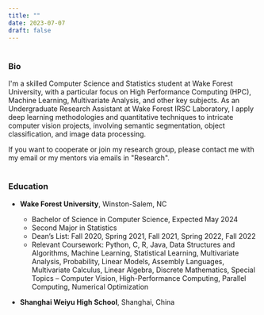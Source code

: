 ```yaml
---
title: ""
date: 2023-07-07
draft: false
---
```



<!--
<figure>
    <img src="../version1_pressed.jpg" alt="Image Description" style="display: block; margin: auto;">
    <figcaption>What's up!</figcaption> 
</figure>
-->



#


### Bio

I'm a skilled Computer Science and Statistics student at Wake Forest University, with a particular focus on High Performance Computing (HPC), Machine Learning, Multivariate Analysis, and other key subjects. As an Undergraduate Research Assistant at Wake Forest IRSC Laboratory, I apply deep learning methodologies and quantitative techniques to intricate computer vision projects, involving semantic segmentation, object classification, and image data processing.

If you want to cooperate or join my research group, please contact me with my email or my mentors via emails in "Research".

 

#

#

### Education

- **Wake Forest University**, Winston-Salem, NC
  - Bachelor of Science in Computer Science, Expected May 2024
  - Second Major in Statistics
  - Dean’s List: Fall 2020, Spring 2021, Fall 2021, Spring 2022, Fall 2022
  - Relevant Coursework: Python, C, R, Java, Data Structures and Algorithms, Machine Learning, Statistical Learning, Multivariate Analysis, Probability, Linear Models, Assembly Languages, Multivariate Calculus, Linear Algebra, Discrete Mathematics, Special Topics – Computer Vision, High-Performance Computing, Parallel Computing, Numerical Optimization

- **Shanghai Weiyu High School**, Shanghai, China


<!-- Rest of the content follows -->


